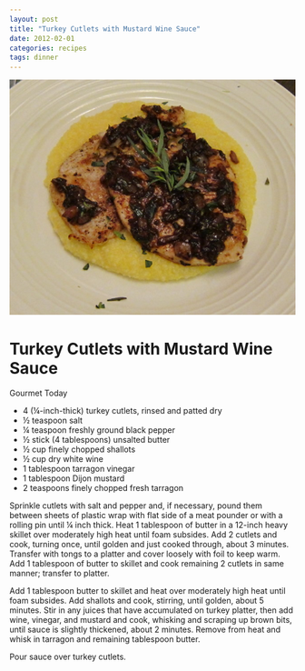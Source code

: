 ```yaml
---
layout: post
title: "Turkey Cutlets with Mustard Wine Sauce"
date: 2012-02-01
categories: recipes
tags: dinner
---
```

![picture of the recipe](/assets/images/2012-02-01-turkey-cutlets.jpg)

Turkey Cutlets with Mustard Wine Sauce
======================================

<span class="source">Gourmet Today</span>

- 4 (¼-inch-thick) turkey cutlets, rinsed and patted dry
- ½ teaspoon salt
- ¼ teaspoon freshly ground black pepper
- ½ stick (4 tablespoons) unsalted butter
- ½ cup finely chopped shallots
- ½ cup dry white wine
- 1 tablespoon tarragon vinegar
- 1 tablespoon Dijon mustard
- 2 teaspoons finely chopped fresh tarragon

Sprinkle cutlets with salt and pepper and, if necessary, pound them between sheets of plastic wrap with flat side of a meat pounder or with a rolling pin until ¼ inch thick.  Heat 1 tablespoon of butter in a 12-inch heavy skillet over moderately high heat until foam subsides.  Add 2 cutlets and cook, turning once, until golden and just cooked through, about 3 minutes.  Transfer with tongs to a platter and cover loosely with foil to keep warm.  Add 1 tablespoon of butter to skillet and cook remaining 2 cutlets in same manner; transfer to platter.

Add 1 tablespoon butter to skillet and heat over moderately high heat until foam subsides.  Add shallots and cook, stirring, until golden, about 5 minutes.  Stir in any juices that have accumulated on turkey platter, then add wine, vinegar, and mustard and cook, whisking and scraping up brown bits, until sauce is slightly thickened, about 2 minutes.  Remove from heat and whisk in tarragon and remaining tablespoon butter.

Pour sauce over turkey cutlets.

